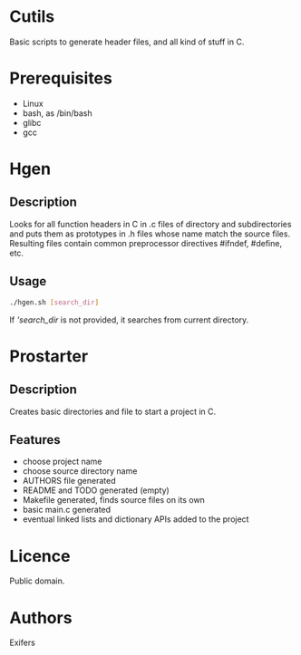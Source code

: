 # Cutils
Basic scripts to generate header files, and all kind of stuff in C.

# Prerequisites
- Linux
- bash, as /bin/bash
- glibc
- gcc

# Hgen

## Description
Looks for all function headers in C in .c files of directory and subdirectories
and puts them as prototypes in .h files whose name match the source files.
Resulting files contain common preprocessor directives #ifndef, #define, etc.

## Usage
```bash
./hgen.sh [search_dir]
```
If *'search_dir* is not provided, it searches from current directory.

# Prostarter

## Description
Creates basic directories and file to start a project in C.

## Features
- choose project name
- choose source directory name
- AUTHORS file generated
- README and TODO generated (empty)
- Makefile generated, finds source files on its own
- basic main.c generated
- eventual linked lists and dictionary APIs added to the project

# Licence
Public domain.

# Authors
Exifers
